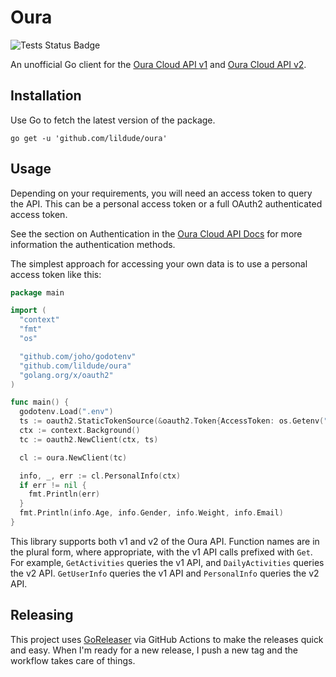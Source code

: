 # Oura

![Tests Status Badge](https://github.com/lildude/oura/workflows/Tests/badge.svg)

An unofficial Go client for the [Oura Cloud API v1](https://cloud.ouraring.com/docs/) and [Oura Cloud API v2](https://cloud.ouraring.com/v2/docs/).

## Installation

Use Go to fetch the latest version of the package.

```shell
go get -u 'github.com/lildude/oura'
```

## Usage

Depending on your requirements, you will need an access token to query the API. This can be a personal access token or a full OAuth2 authenticated access token.

See the section on Authentication in the [Oura Cloud API Docs](https://cloud.ouraring.com/v2/docs) for more information the authentication methods.

The simplest approach for accessing your own data is to use a personal access token like this:

```go
package main

import (
  "context"
  "fmt"
  "os"

  "github.com/joho/godotenv"
  "github.com/lildude/oura"
  "golang.org/x/oauth2"
)

func main() {
  godotenv.Load(".env")
  ts := oauth2.StaticTokenSource(&oauth2.Token{AccessToken: os.Getenv("OURA_ACCESS_TOKEN")})
  ctx := context.Background()
  tc := oauth2.NewClient(ctx, ts)

  cl := oura.NewClient(tc)

  info, _, err := cl.PersonalInfo(ctx)
  if err != nil {
    fmt.Println(err)
  }
  fmt.Println(info.Age, info.Gender, info.Weight, info.Email)
}
```

This library supports both v1 and v2 of the Oura API. Function names are in the plural form, where appropriate, with the v1 API calls prefixed with `Get`. For example, `GetActivities` queries the v1 API, and `DailyActivities` queries the v2 API. `GetUserInfo` queries the v1 API and `PersonalInfo` queries the v2 API.

## Releasing

This project uses [GoReleaser](https://goreleaser.com) via GitHub Actions to make the releases quick and easy. When I'm ready for a new release, I push a new tag and the workflow takes care of things.
